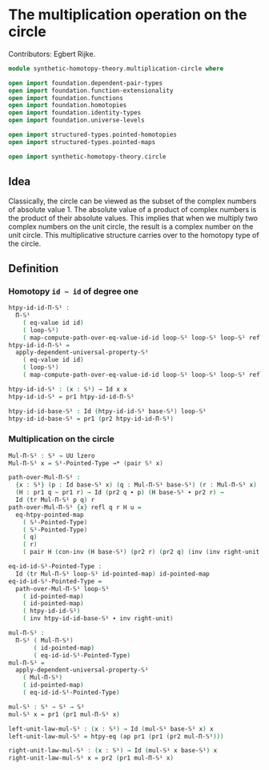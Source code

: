 # The multiplication operation on the circle

Contributors: Egbert Rijke.

```agda
module synthetic-homotopy-theory.multiplication-circle where

open import foundation.dependent-pair-types
open import foundation.function-extensionality
open import foundation.functions
open import foundation.homotopies
open import foundation.identity-types
open import foundation.universe-levels

open import structured-types.pointed-homotopies
open import structured-types.pointed-maps

open import synthetic-homotopy-theory.circle
```

## Idea

Classically, the circle can be viewed as the subset of the complex numbers of absolute value 1. The absolute value of a product of complex numbers is the product of their absolute values. This implies that when we multiply two complex numbers on the unit circle, the result is a complex number on the unit circle. This multiplicative structure carries over to the homotopy type of the circle.

## Definition

### Homotopy `id ~ id` of degree one

```agda
htpy-id-id-Π-𝕊¹ :
  Π-𝕊¹
    ( eq-value id id)
    ( loop-𝕊¹)
    ( map-compute-path-over-eq-value-id-id loop-𝕊¹ loop-𝕊¹ loop-𝕊¹ refl)
htpy-id-id-Π-𝕊¹ =
  apply-dependent-universal-property-𝕊¹
    ( eq-value id id)
    ( loop-𝕊¹)
    ( map-compute-path-over-eq-value-id-id loop-𝕊¹ loop-𝕊¹ loop-𝕊¹ refl)

htpy-id-id-𝕊¹ : (x : 𝕊¹) → Id x x
htpy-id-id-𝕊¹ = pr1 htpy-id-id-Π-𝕊¹

htpy-id-id-base-𝕊¹ : Id (htpy-id-id-𝕊¹ base-𝕊¹) loop-𝕊¹
htpy-id-id-base-𝕊¹ = pr1 (pr2 htpy-id-id-Π-𝕊¹)
```

### Multiplication on the circle

```agda
Mul-Π-𝕊¹ : 𝕊¹ → UU lzero
Mul-Π-𝕊¹ x = 𝕊¹-Pointed-Type →* (pair 𝕊¹ x)

path-over-Mul-Π-𝕊¹ :
  {x : 𝕊¹} (p : Id base-𝕊¹ x) (q : Mul-Π-𝕊¹ base-𝕊¹) (r : Mul-Π-𝕊¹ x) →
  (H : pr1 q ~ pr1 r) → Id (pr2 q ∙ p) (H base-𝕊¹ ∙ pr2 r) →
  Id (tr Mul-Π-𝕊¹ p q) r
path-over-Mul-Π-𝕊¹ {x} refl q r H u =
  eq-htpy-pointed-map
    ( 𝕊¹-Pointed-Type)
    ( 𝕊¹-Pointed-Type)
    ( q)
    ( r)
    ( pair H (con-inv (H base-𝕊¹) (pr2 r) (pr2 q) (inv (inv right-unit ∙ u))))

eq-id-id-𝕊¹-Pointed-Type :
  Id (tr Mul-Π-𝕊¹ loop-𝕊¹ id-pointed-map) id-pointed-map
eq-id-id-𝕊¹-Pointed-Type =
  path-over-Mul-Π-𝕊¹ loop-𝕊¹
    ( id-pointed-map)
    ( id-pointed-map)
    ( htpy-id-id-𝕊¹)
    ( inv htpy-id-id-base-𝕊¹ ∙ inv right-unit)

mul-Π-𝕊¹ :
  Π-𝕊¹ ( Mul-Π-𝕊¹)
       ( id-pointed-map)
       ( eq-id-id-𝕊¹-Pointed-Type)
mul-Π-𝕊¹ =
  apply-dependent-universal-property-𝕊¹
    ( Mul-Π-𝕊¹)
    ( id-pointed-map)
    ( eq-id-id-𝕊¹-Pointed-Type)

mul-𝕊¹ : 𝕊¹ → 𝕊¹ → 𝕊¹
mul-𝕊¹ x = pr1 (pr1 mul-Π-𝕊¹ x)

left-unit-law-mul-𝕊¹ : (x : 𝕊¹) → Id (mul-𝕊¹ base-𝕊¹ x) x
left-unit-law-mul-𝕊¹ = htpy-eq (ap pr1 (pr1 (pr2 mul-Π-𝕊¹)))

right-unit-law-mul-𝕊¹ : (x : 𝕊¹) → Id (mul-𝕊¹ x base-𝕊¹) x
right-unit-law-mul-𝕊¹ x = pr2 (pr1 mul-Π-𝕊¹ x)
```
